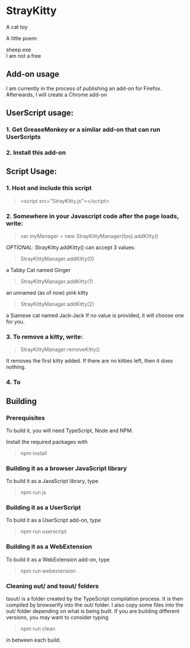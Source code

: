 # StrayKitty
A cat toy

A little poem:

sheep.exe  
I am not a free

## Add-on usage

I am currently in the process of publishing an add-on for Firefox. Afterwards, I will create a Chrome add-on

## UserScript usage:

### 1. Get GreaseMonkey or a similar add-on that can run UserScripts

### 2. Install this add-on



## Script Usage:

### 1. Host and include this script
>&lt;script src="StrayKitty.js">&lt;/script>

### 2. Somewhere in your Javascript code after the page loads, write:
>var myManager = new StrayKittyManager(fps).addKitty()  

*OPTIONAL*: StrayKitty.addKitty() can accept 3 values:

>StrayKittyManager.addKitty(0)

a Tabby Cat named Ginger
>StrayKittyManager.addKitty(1)

an unnamed (as of now) pink kitty
>StrayKittyManager.addKitty(2)

a Siamese cat named Jack-Jack
If no value is provided, it will choose one for you.

### 3. To remove a kitty, write:
>StrayKittyManager.removeKitty()

It removes the first kitty added. If there are no kitties left, then it does nothing.

### 4. To 

## Building

### Prerequisites

To build it, you will need TypeScript, Node and NPM.

Install the required packages with

>npm install

### Building it as a browser JavaScript library

To build it as a JavaScript library, type

> npm run js

### Building it as a UserScript

To build it as a UserScript add-on, type

> npm run userscript

### Building it as a WebExtension

To build it as a WebExtension add-on, type

> npm run webextension

### Cleaning out/ and tsout/ folders

tsout/ is a folder created by the TypeScript compilation process. 
 It is then compiled by browserify into the out/ folder. I also copy some files into the out/ folder depending on what is being built. If you are building different versions, you may want to consider typing
 
 > npm run clean 

in between each build.